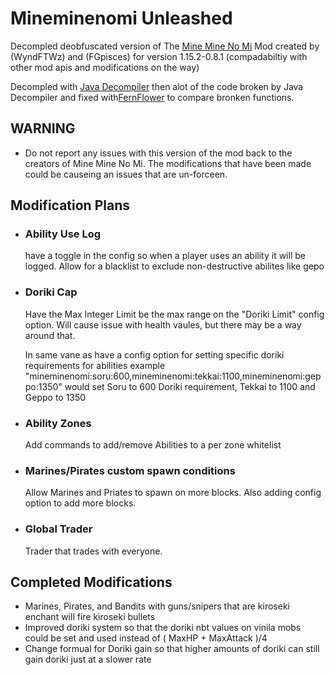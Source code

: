 # Mineminenomi Unleashed
Decompled deobfuscated version of The [Mine Mine No Mi](https://www.curseforge.com/minecraft/mc-mods/mine-mine-no-mi) Mod created by (WyndFTWz) and (FGpisces) for version 1.15.2-0.8.1
(compadabiltiy with other mod apis and modifications on the way)

Decompled with [Java Decompiler](http://java-decompiler.github.io/)
then alot of the code broken by Java Decompiler and fixed with[FernFlower](https://github.com/fesh0r/fernflower) to compare bronken functions.

## WARNING
* Do not report any issues with this version of the mod back to the creators of Mine Mine No Mi. The modifications that have been made could be causeing an issues that are un-forceen.

## Modification Plans
* ### Ability Use Log

    have a toggle in the config so when a player uses an ability it will be logged. Allow for a blacklist to exclude non-destructive abilites like gepo

* ### Doriki Cap

    Have the Max Integer Limit be the max range on the "Doriki Limit" config option.  Will cause issue with health vaules, but there may be a way around that.
    
    In same vane as have a config option for setting specific doriki requirements for abilities example "mineminenomi:soru:600,mineminenomi:tekkai:1100,mineminenomi:geppo:1350" would set Soru to 600 Doriki requirement, Tekkai to 1100 and Geppo to 1350

* ### Ability Zones 

    Add commands to add/remove Abilities to a per zone whitelist

* ### Marines/Pirates custom spawn conditions

    Allow Marines and Priates to spawn on more blocks. Also adding config option to add more blocks.

* ### Global Trader
    Trader that trades with everyone.

## Completed Modifications
* Marines, Pirates, and Bandits with guns/snipers that are kiroseki enchant will fire kiroseki bullets
* Improved doriki system so that the doriki nbt values on vinila mobs could be set and used instead of ( MaxHP + MaxAttack )/4
* Change formual for Doriki gain so that higher amounts of doriki can still gain doriki just at a slower rate